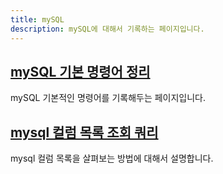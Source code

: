 ```yaml
---
title: mySQL
description: mySQL에 대해서 기록하는 페이지입니다. 
---
```



[mySQL 기본 명령어 정리](001-mysql-basic-query.html 'mySQL 기본적인 명령어를 기록해두는 페이지입니다.')
---


mySQL 기본적인 명령어를 기록해두는 페이지입니다.


[mysql 컬럼 목록 조회 쿼리](002-mysql-column-list-query.html 'mysql 컬럼 목록을 살펴보는 방법에 대해서 설명합니다.')
---


mysql 컬럼 목록을 살펴보는 방법에 대해서 설명합니다.
